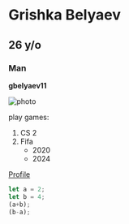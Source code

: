 # Grishka Belyaev

## 26 y/o

### Man

**gbelyaev11**

![photo](https://vk.com/luntik_belyaev?z=photo382015981_457244721%2Fphoto_feed382015981)

play games:
1. CS 2
1. Fifa
    * 2020
    * 2024

[Profile](https://vk.com/luntik_belyaev)

```javascript
let a = 2;
let b = 4;
(a+b);
(b-a);
```